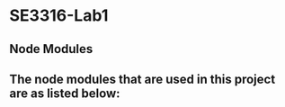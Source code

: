 # SE3316-Lab1

## Node Modules
The node modules that are used in this project are as listed below:
- 